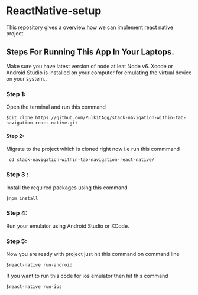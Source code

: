# ReactNative-setup

This repository gives a overview how we can implement react native project.

## Steps For Running This App In Your Laptops.
Make sure you have latest version of node at leat Node v6. Xcode or Android Studio is installed on your computer for emulating the virtual device on your system..

### Step 1:
Open the terminal and run this command 

`$git clone https://github.com/PulkitAgg/stack-navigation-within-tab-navigation-react-native.git`

#### Step 2:
Migrate to the project which is cloned right now i.e run this commmand 

` cd stack-navigation-within-tab-navigation-react-native/`

### Step 3 : 
Install the required packages using this command 

`$npm install`

### Step 4:
Run your emulator using Android Studio or XCode.

### Step 5:
Now you are ready with project just hit this command on command line 

`$react-native run-android`

If you want to run this code for ios emulator then hit this command

`$react-native run-ios`
